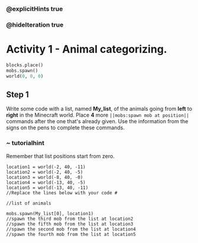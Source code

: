 ### @explicitHints true
### @hideIteration true 
# Activity 1 - Animal categorizing.

```python
blocks.place()
mobs.spawn()
world(0, 0, 0)
```

## Step 1
Write some code with a list, named **My_list**, of the animals going from **left** to **right** in the Minecraft world. 
Place **4** more `||mobs:spawn mob at position||` commands after the one that's already given. Use the information from the signs 
on the pens to complete these commands. 

### ~ tutorialhint 
Remember that list positions start from zero. 

```template 
location1 = world(-2, 40, -11)
location2 = world(-2, 40, -5)
location3 = world(-8, 40, -0)
location4 = world(-13, 40, -5)
location5 = world(-13, 40, -11)
//Replace the lines below with your code #   

//list of animals 

mobs.spawn(My_list[0], location1)
//spawn the third mob from the list at location2
//spawn the fifth mob from the list at location3
//spawn the second mob from the list at location4
//spawn the fourth mob from the list at location5
```
